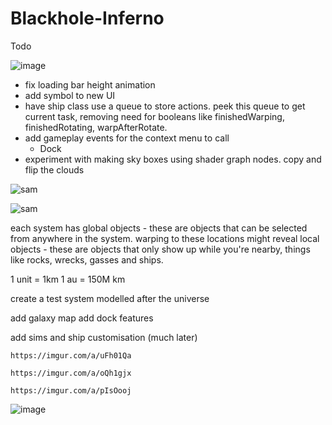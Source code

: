 # Blackhole-Inferno

Todo

![image](https://github.com/ThimbleFire/Blackhole-Inferno/assets/14812476/70b9f590-79b7-4ecb-a9ac-a470c05a2fff)

* fix loading bar height animation
* add symbol to new UI
* have ship class use a queue to store actions. peek this queue to get current task, removing need for booleans like finishedWarping, finishedRotating, warpAfterRotate.
* add gameplay events for the context menu to call
  * Dock
* experiment with making sky boxes using shader graph nodes. copy and flip the clouds

![sam](https://github.com/ThimbleFire/Blackhole-Inferno/assets/14812476/83f453b4-db06-44ff-a72b-88a624670f06)

![sam](https://imgur.com/a/kfjfUKB)

each system has global objects - these are objects that can be selected from anywhere in the system. warping to these locations might reveal local objects - these are objects that only show up while you're nearby, things like rocks, wrecks, gasses and ships.

1 unit = 1km
1 au = 150M km

create a test system modelled after the universe

add galaxy map
add dock features

add sims and ship customisation (much later)


```https://imgur.com/a/uFh01Qa```

```https://imgur.com/a/oQh1gjx```

```https://imgur.com/a/pIsOooj```

![image](https://github.com/ThimbleFire/Blackhole-Inferno/assets/14812476/a520caf6-19de-4b69-a858-b3cf640d2506)

